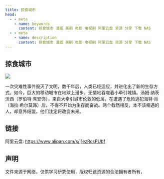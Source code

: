 ```yaml
---
title: 掠食城市
head:
  - - meta
    - name: keywords
      content: 掠食城市 漫威 美剧 电影 电视剧 阿里云盘 资源 分享 下载 NAS
  - - meta
    - name: description
      content: 掠食城市 漫威 美剧 电影 电视剧 阿里云盘 资源 分享 下载 NAS
---
```


## 掠食城市

![](https://m.theovan.cn/docs/202404241312358.png)

一次灾难性事件毁灭了文明，数千年后，人类已经适应，并进化出了新的生存方式。如今，巨大的移动城市在地球上漫步，无情地吞噬着小牵引城镇。汤姆·纳茨沃西（罗伯特·席安饰），来自大牵引城市伦敦的低层，在遭遇了危险逃犯海特·肖（海拉·希尔莫饰）后，不得不开始为生存而奋战。两个截然相反，本不该相遇的人，却意外结盟，他们注定将改变未来。

## 链接

阿里云盘: https://www.alipan.com/s/j1ezRcsPUbf

## 声明

文件来源于网络，仅供学习研究使用，版权归该资源的合法拥有者所有，
